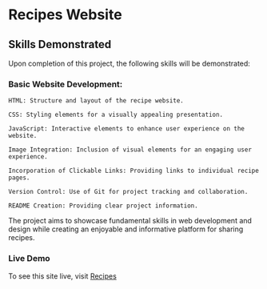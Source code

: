 # Recipes Website 

## Skills Demonstrated

Upon completion of this project, the following skills will be demonstrated:

### Basic Website Development:

    HTML: Structure and layout of the recipe website.

    CSS: Styling elements for a visually appealing presentation.

    JavaScript: Interactive elements to enhance user experience on the website.

    Image Integration: Inclusion of visual elements for an engaging user experience.

    Incorporation of Clickable Links: Providing links to individual recipe pages.

    Version Control: Use of Git for project tracking and collaboration.

    README Creation: Providing clear project information.

The project aims to showcase fundamental skills in web development and design while creating an enjoyable and informative platform for sharing recipes.

### Live Demo

To see this site live, visit [Recipes](http://chrisandkellysrecipes.s3-website-us-east-1.amazonaws.com)






 


